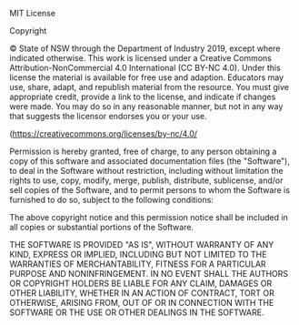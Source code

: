 
MIT License

Copyright

© State of NSW through the Department of Industry 2019, except where indicated otherwise. 
This work is licensed under a Creative Commons Attribution-NonCommercial 4.0 International (CC BY-NC 4.0). 
Under this license the material is available for free use and adaption. Educators may use, share, adapt, and republish material 
from the resource. You must give appropriate credit, provide a link to the license, and indicate if changes were made. 
You may do so in any reasonable manner, but not in any way that suggests the licensor endorses you or your use.

(https://creativecommons.org/licenses/by-nc/4.0/    

Permission is hereby granted, free of charge, to any person obtaining a copy
of this software and associated documentation files (the "Software"), to deal
in the Software without restriction, including without limitation the rights
to use, copy, modify, merge, publish, distribute, sublicense, and/or sell
copies of the Software, and to permit persons to whom the Software is
furnished to do so, subject to the following conditions:

The above copyright notice and this permission notice shall be included in all
copies or substantial portions of the Software.

THE SOFTWARE IS PROVIDED "AS IS", WITHOUT WARRANTY OF ANY KIND, EXPRESS OR
IMPLIED, INCLUDING BUT NOT LIMITED TO THE WARRANTIES OF MERCHANTABILITY,
FITNESS FOR A PARTICULAR PURPOSE AND NONINFRINGEMENT. IN NO EVENT SHALL THE
AUTHORS OR COPYRIGHT HOLDERS BE LIABLE FOR ANY CLAIM, DAMAGES OR OTHER
LIABILITY, WHETHER IN AN ACTION OF CONTRACT, TORT OR OTHERWISE, ARISING FROM,
OUT OF OR IN CONNECTION WITH THE SOFTWARE OR THE USE OR OTHER DEALINGS IN THE
SOFTWARE.
